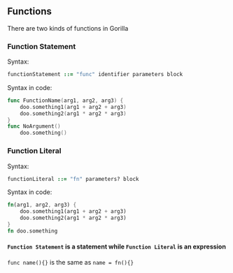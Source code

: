 ## Functions

There are two kinds of functions in Gorilla

### Function Statement

Syntax:

```ruby
functionStatement ::= "func" identifier parameters block
```

Syntax in code:

```go
func FunctionName(arg1, arg2, arg3) {
    doo.something1(arg1 + arg2 + arg3)
    doo.something2(arg1 * arg2 * arg3)
}
func NoArgument()
    doo.something()
```

### Function Literal

Syntax:

```ruby
functionLiteral ::= "fn" parameters? block
```

Syntax in code:

```rust
fn(arg1, arg2, arg3) {
    doo.something1(arg1 + arg2 + arg3)
    doo.something2(arg1 * arg2 * arg3)
}
fn doo.something
```

#### `Function Statement` is a statement while `Function Literal` is an expression

`func name(){}` is the same as `name = fn(){}`
